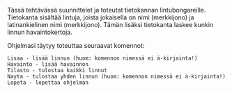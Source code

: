 Tässä tehtävässä suunnittelet ja toteutat tietokannan lintubongareille. Tietokanta sisältää lintuja, joista jokaisella on nimi (merkkijono) ja latinankielinen nimi (merkkijono). Tämän lisäksi tietokanta laskee kunkin linnun havaintokertoja.

Ohjelmasi täytyy toteuttaa seuraavat komennot:

    Lisaa - lisää linnun (huom: komennon nimessä ei ä-kirjainta!)
    Havainto - lisää havainnon
    Tilasto - tulostaa kaikki linnut
    Nayta - tulostaa yhden linnun (huom: komennon nimessä ei ä-kirjainta!)
    Lopeta - lopettaa ohjelman
